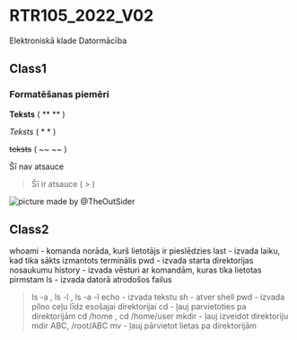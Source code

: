 # **RTR105_2022_V02**
Elektroniskā klade Datormācība 

## Class1
### Formatēšanas piemēri

**Teksts** ( ** ** )

*Teksts* ( * * )

~~teksts~~ ( ~~ ~~ )

Šī nav atsauce 
>Šī ir atsauce ( > )


![picture made by @TheOutSider](https://art.pixilart.com/b4eacd5a87dab62.png)

## Class2
whoami - komanda norāda, kurš lietotājs ir pieslēdzies
last - izvada laiku, kad tika sākts izmantots terminālis
pwd - izvada starta direktorijas nosaukumu
history - izvada vēsturi ar komandām, kuras tika lietotas pirmstam
ls - izvada datorā atrodošos failus
>ls -a , ls -l , ls -a -l
echo - izvada tekstu 
sh - atver shell 
pwd - izvada pilno ceļu līdz esošajai direktorijai
cd - ļauj parvietoties pa direktorijām
> cd /home , cd /home/user
mkdir - ļauj izveidot direktoriju
> mdir ABC, /root/ABC
mv - ļauj pārvietot lietas pa direktorijām
